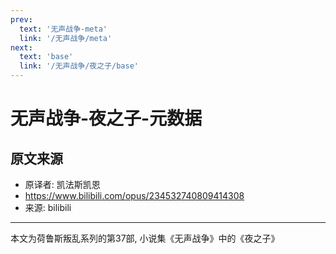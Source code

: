 ```yaml
---
prev:
  text: '无声战争-meta'
  link: '/无声战争/meta'
next:
  text: 'base'
  link: '/无声战争/夜之子/base'
---
```


# 无声战争-夜之子-元数据

## 原文来源

+ 原译者: 凯法斯凯恩
+ <https://www.bilibili.com/opus/234532740809414308>
+ 来源: bilibili

--------

本文为荷鲁斯叛乱系列的第37部, 小说集《无声战争》中的《夜之子》

